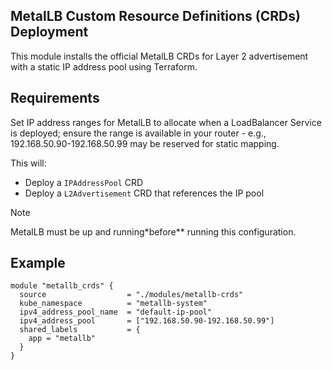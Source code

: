  ## MetalLB Custom Resource Definitions (CRDs) Deployment

 This module installs the official MetalLB CRDs for Layer 2 advertisement with a static IP address pool using Terraform.

 ## Requirements
 Set IP address ranges for MetalLB to allocate when a LoadBalancer Service is deployed;
 ensure the range is available in your router - e.g., 192.168.50.90-192.168.50.99 may be reserved
 for static mapping.

 This will:
 - Deploy a `IPAddressPool` CRD
 - Deploy a `L2Advertisement` CRD that references the IP pool

 >[!Note] 
 >  MetalLB must be up and running*before** running this configuration.

 ## Example

 ```hcl
 module "metallb_crds" {
   source                  = "./modules/metallb-crds"
   kube_namespace          = "metallb-system"
   ipv4_address_pool_name  = "default-ip-pool"
   ipv4_address_pool       = ["192.168.50.90-192.168.50.99"]
   shared_labels           = {
     app = "metallb"
   }
 }
 ```
